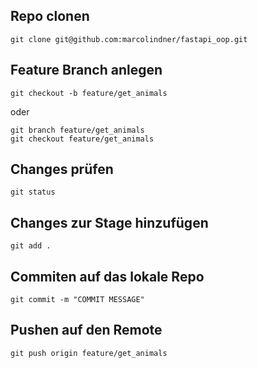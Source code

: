 ## Repo clonen
```
git clone git@github.com:marcolindner/fastapi_oop.git
```

## Feature Branch anlegen

```
git checkout -b feature/get_animals
```
oder
```
git branch feature/get_animals
git checkout feature/get_animals
```
## Changes prüfen
```
git status
```
## Changes zur Stage hinzufügen
```
git add .
```
## Commiten auf das lokale Repo
```
git commit -m "COMMIT MESSAGE"
```
## Pushen auf den Remote
```
git push origin feature/get_animals
```